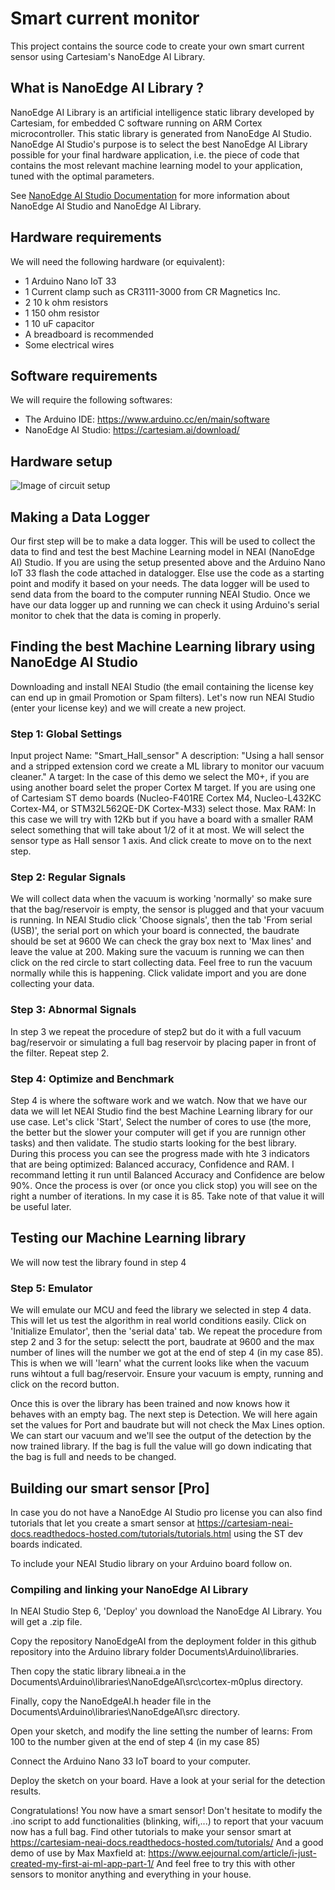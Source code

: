 # Smart current monitor
This project contains the source code to create your own smart current sensor using Cartesiam's NanoEdge AI Library.

## What is NanoEdge AI Library ?
NanoEdge AI Library is an artificial intelligence static library developed by Cartesiam, for embedded C software running on ARM Cortex microcontroller. This static library is generated from NanoEdge AI Studio. 
NanoEdge AI Studio's purpose is to select the best NanoEdge AI Library possible for your final hardware application, i.e. the piece of code that contains the most relevant machine learning model to your application, tuned with the optimal parameters.

See [NanoEdge AI Studio Documentation](https://cartesiam-neai-docs.readthedocs-hosted.com/) for more information about NanoEdge AI Studio and NanoEdge AI Library.

## Hardware requirements
We will need the following hardware (or equivalent):
  * 1 Arduino Nano IoT 33
  * 1 Current clamp such as CR3111-3000 from CR Magnetics Inc.
  * 2 10 k ohm resistors
  * 1 150 ohm resistor
  * 1 10 uF capacitor
  * A breadboard is recommended
  * Some electrical wires
  
## Software requirements
We will require the following softwares:
  * The Arduino IDE: https://www.arduino.cc/en/main/software
  * NanoEdge AI Studio: https://cartesiam.ai/download/
  
## Hardware setup
![Image of circuit setup](https://cartesiam-neai-docs.readthedocs-hosted.com/_images/pince_amp_bb2.png)

## Making a Data Logger
Our first step will be to make a data logger. This will be used to collect the data to find and test the best Machine Learning model in NEAI (NanoEdge AI) Studio.
If you are using the setup presented above and the Arduino Nano IoT 33 flash the code attached in datalogger.
Else use the code as a starting point and modify it based on your needs.
The data logger will be used to send data from the board to the computer running NEAI Studio. 
Once we have our data logger up and running we can check it using Arduino's serial monitor to chek that the data is coming in properly.


## Finding the best Machine Learning library using NanoEdge AI Studio
Downloading and install NEAI Studio (the email containing the license key can end up in gmail Promotion or Spam filters).
Let's now run NEAI Studio (enter your license key) and we will create a new project. 
### Step 1: Global Settings
Input project Name: "Smart_Hall_sensor"
A description: "Using a hall sensor and a stripped extension cord we create a ML library to monitor our vacuum cleaner."
A target: In the case of this demo we select the M0+, if you are using another board selet the proper Cortex M target. If you are using one of Cartesiam ST demo boards (Nucleo-F401RE Cortex M4, Nucleo-L432KC Cortex-M4, or STM32L562QE-DK Cortex-M33) select those.
Max RAM: In this case we will try with 12Kb but if you have a board with a smaller RAM select something that will take about 1/2 of it at most. 
We will select the sensor type as Hall sensor 1 axis.
And click create to move on to the next step.

### Step 2: Regular Signals
We will collect data when the vacuum is working 'normally' so make sure that the bag/reservoir is empty, the sensor is plugged and that your vacuum is running.
In NEAI Studio click 'Choose signals', 
then the tab 'From serial (USB)', 
the serial port on which your board is connected,
the baudrate should be set at 9600 
We can check the gray box next to 'Max lines' and leave the value at 200. 
Making sure the vacuum is running we can then click on the red circle to start collecting data. Feel free to run the vacuum normally while this is happening.
Click validate import and you are done collecting your data.

### Step 3: Abnormal Signals
In step 3 we repeat the procedure of step2 but do it with a full vacuum bag/reservoir or simulating a full bag reservoir by placing paper in front of the filter.
Repeat step 2.

### Step 4: Optimize and Benchmark
Step 4 is where the software work and we watch. 
Now that we have our data we will let NEAI Studio find the best Machine Learning library for our use case. 
Let's click 'Start', Select the number of cores to use (the more, the better but the slower your computer will get if you are runnign other tasks) and then validate.
The studio starts looking for the best library. During this process you can see the progress made with hte 3 indicators that are being optimized: Balanced accuracy, Confidence and RAM. I recommand letting it run until Balanced Accuracy and Confidence are below 90%. Once the process is over (or once you click stop) you will see on the right a number of iterations. In my case it is 85. Take note of that value it will be useful later.


## Testing our Machine Learning library
We will now test the library found in step 4
### Step 5: Emulator
We will emulate our MCU and feed the library we selected in step 4 data. This will let us test the algorithm in real world conditions easily. 
Click on 'Initialize Emulator', then the 'serial data' tab.
We repeat the procedure from step 2 and 3 for the setup: selectt the port, baudrate at 9600 and the max number of lines will the number we got at the end of step 4 (in my case 85). 
This is when we will 'learn' what the current looks like when the vacuum runs wihtout a full bag/reservoir. Ensure your vacuum is empty, running and click on the record button. 

Once this is over the library has been trained and now knows how it behaves with an empty bag. 
The next step is Detection. We will here again set the values for Port and baudrate but will not check the Max Lines option. 
We can start our vacuum and we'll see the output of the detection by the now trained library. If the bag is full the value will go down indicating that the bag is full and needs to be changed. 

## Building our smart sensor [Pro]
In case you do not have a NanoEdge AI Studio pro license you can also find tutorials that let you create a smart sensor at https://cartesiam-neai-docs.readthedocs-hosted.com/tutorials/tutorials.html using the ST dev boards indicated.

To include your NEAI Studio library on your Arduino board follow on. 

### Compiling and linking your NanoEdge AI Library
In NEAI Studio Step 6, 'Deploy' you download the NanoEdge AI Library. You will get a .zip file.

Copy the repository NanoEdgeAI from the deployment folder in this github repository into the Arduino library folder Documents\Arduino\libraries.

Then copy the static library libneai.a in the Documents\Arduino\libraries\NanoEdgeAI\src\cortex-m0plus directory.

Finally, copy the NanoEdgeAI.h header file in the Documents\Arduino\libraries\NanoEdgeAI\src directory.

Open your sketch, and modify the line setting the number of learns:
From 100 to the number given at the end of step 4 (in my case 85)

Connect the Arduino Nano 33 IoT board to your computer.

Deploy the sketch on your board. Have a look at your serial for the detection results.

Congratulations! You now have a smart sensor! Don't hesitate to modify the .ino script to add functionalities (blinking, wifi,...) to report that your vacuum now has a full bag.
Find other tutorials to make your sensor smart at https://cartesiam-neai-docs.readthedocs-hosted.com/tutorials/
And a good demo of use by Max Maxfield at: https://www.eejournal.com/article/i-just-created-my-first-ai-ml-app-part-1/
And feel free to try this with other sensors to monitor anything and everything in your house.

